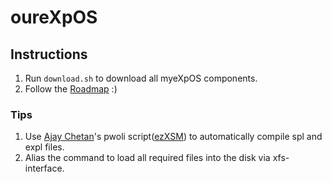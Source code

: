 
# oureXpOS

## Instructions

1. Run `download.sh` to download all myeXpOS components.
2. Follow the [Roadmap](http://exposnitc.github.io/Roadmap.html) :)

### Tips

1. Use [Ajay Chetan](https://github.com/CodeWizrd001)'s pwoli script([ezXSM](https://github.com/CodeWizrd001/ezXSM)) to automatically compile spl and expl files.
2. Alias the command to load all required files into the disk via xfs-interface.
